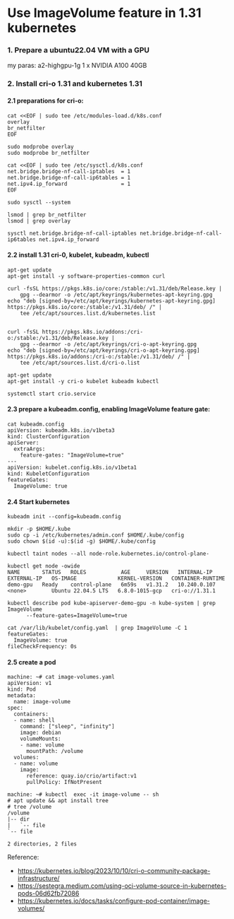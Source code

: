 # Use ImageVolume feature in 1.31 kubernetes

### 1. Prepare a ubuntu22.04 VM with a GPU
my paras:
a2-highgpu-1g
1 x NVIDIA A100 40GB

### 2. Install cri-o 1.31 and kubernetes 1.31

#### 2.1 preparations for cri-o:
```
cat <<EOF | sudo tee /etc/modules-load.d/k8s.conf
overlay
br_netfilter
EOF

sudo modprobe overlay
sudo modprobe br_netfilter

cat <<EOF | sudo tee /etc/sysctl.d/k8s.conf
net.bridge.bridge-nf-call-iptables  = 1
net.bridge.bridge-nf-call-ip6tables = 1
net.ipv4.ip_forward                 = 1
EOF

sudo sysctl --system

lsmod | grep br_netfilter
lsmod | grep overlay

sysctl net.bridge.bridge-nf-call-iptables net.bridge.bridge-nf-call-ip6tables net.ipv4.ip_forward
```

#### 2.2 install 1.31 cri-0, kubelet, kubeadm, kubectl
```
apt-get update
apt-get install -y software-properties-common curl

curl -fsSL https://pkgs.k8s.io/core:/stable:/v1.31/deb/Release.key |
    gpg --dearmor -o /etc/apt/keyrings/kubernetes-apt-keyring.gpg
echo "deb [signed-by=/etc/apt/keyrings/kubernetes-apt-keyring.gpg] https://pkgs.k8s.io/core:/stable:/v1.31/deb/ /" |
    tee /etc/apt/sources.list.d/kubernetes.list
    

curl -fsSL https://pkgs.k8s.io/addons:/cri-o:/stable:/v1.31/deb/Release.key |
    gpg --dearmor -o /etc/apt/keyrings/cri-o-apt-keyring.gpg
echo "deb [signed-by=/etc/apt/keyrings/cri-o-apt-keyring.gpg] https://pkgs.k8s.io/addons:/cri-o:/stable:/v1.31/deb/ /" |
    tee /etc/apt/sources.list.d/cri-o.list
    
apt-get update
apt-get install -y cri-o kubelet kubeadm kubectl

systemctl start crio.service
```

#### 2.3 prepare a kubeadm.config, enabling ImageVolume feature gate:
```
cat kubeadm.config 
apiVersion: kubeadm.k8s.io/v1beta3
kind: ClusterConfiguration
apiServer:
  extraArgs:
    feature-gates: "ImageVolume=true"
---
apiVersion: kubelet.config.k8s.io/v1beta1
kind: KubeletConfiguration
featureGates:
  ImageVolume: true
```

#### 2.4 Start kubernetes
```
kubeadm init --config=kubeadm.config

mkdir -p $HOME/.kube
sudo cp -i /etc/kubernetes/admin.conf $HOME/.kube/config
sudo chown $(id -u):$(id -g) $HOME/.kube/config
  
kubectl taint nodes --all node-role.kubernetes.io/control-plane-

kubectl get node -owide
NAME       STATUS   ROLES           AGE     VERSION   INTERNAL-IP    EXTERNAL-IP   OS-IMAGE             KERNEL-VERSION   CONTAINER-RUNTIME
demo-gpu   Ready    control-plane   6m59s   v1.31.2   10.240.0.107   <none>        Ubuntu 22.04.5 LTS   6.8.0-1015-gcp   cri-o://1.31.1

kubectl describe pod kube-apiserver-demo-gpu -n kube-system | grep ImageVolume
      --feature-gates=ImageVolume=true
      
cat /var/lib/kubelet/config.yaml  | grep ImageVolume -C 1
featureGates:
  ImageVolume: true
fileCheckFrequency: 0s
```

#### 2.5 create a pod

```
machine: ~# cat image-volumes.yaml 
apiVersion: v1
kind: Pod
metadata:
  name: image-volume
spec:
  containers:
  - name: shell
    command: ["sleep", "infinity"]
    image: debian
    volumeMounts:
    - name: volume
      mountPath: /volume
  volumes:
  - name: volume
    image:
      reference: quay.io/crio/artifact:v1
      pullPolicy: IfNotPresent
      
machine: ~# kubectl  exec -it image-volume -- sh
# apt update && apt install tree
# tree /volume
/volume
|-- dir
|   `-- file
`-- file

2 directories, 2 files
```

Reference:
- https://kubernetes.io/blog/2023/10/10/cri-o-community-package-infrastructure/
- https://sestegra.medium.com/using-oci-volume-source-in-kubernetes-pods-06d62fb72086
- https://kubernetes.io/docs/tasks/configure-pod-container/image-volumes/